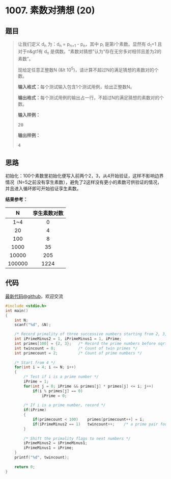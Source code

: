 <h1>1007. 素数对猜想 (20)</h1>

## 题目

> <div id="problemContent">
> <p>让我们定义 d<sub>n</sub> 为：d<sub>n</sub> = p<sub>n+1</sub> - p<sub>n</sub>，其中 p<sub>i</sub> 是第i个素数。显然有 d<sub>1</sub>=1 且对于n&amp;gt1有 d<sub>n</sub> 是偶数。“素数对猜想”认为“存在无穷多对相邻且差为2的素数”。
> </p>
> <p>现给定任意正整数N (&amp;lt 10<sup>5</sup>)，请计算不超过N的满足猜想的素数对的个数。</p>
> <p><b>输入格式：</b>每个测试输入包含1个测试用例，给出正整数N。</p>
> <p><b>输出格式：</b>每个测试用例的输出占一行，不超过N的满足猜想的素数对的个数。</p>
> <b>输入样例：</b><pre>
> 20
> </pre>
> <b>输出样例：</b><pre>
> 4
> </pre>
> </div>

## 思路

初始化：100个素数里初始化便写入前两个2，3，从4开始验证，这样不影响边界情况（N=5之前没有孪生素数），避免了2这样没有更小的素数可供验证的情况，并且进入循环即可开始验证孪生素数。

**结果参考：**

|N|孪生素数对数|
|:-:|:-:|
|1~4|0|
|20|4|
|100|8|
|1000|35|
|10000|205|
|100000|1224|

## 代码

[最新代码@github](https://github.com/OliverLew/PAT/blob/master/PATBasic/1007.c)，欢迎交流
```c
#include <stdio.h>
int main()
{
    int N;
    scanf("%d", &N);

    /* Record primality of three successive numbers starting from 2, 3, 4 */
    int iPrimeMinus2 = 1, iPrimeMinus1 = 1, iPrime;
    int primes[100] = {2, 3};   /* Record the prime numbers before sqrt(10^5) */
    int twincount = 0;          /* Count of twin primes */
    int primecount = 2;         /* Count of prime numbers */
    
    /* Start from 4 */
    for(int i = 4; i <= N; i++)
    {
        /* Test if i is a prime number */
        iPrime = 1;
        for(int j = 0; iPrime && primes[j] * primes[j] <= i; j++) 
            if(i % primes[j] == 0)
                iPrime = 0;
        
        /* If i is a prime number, record */
        if(iPrime)
        {
            if(primecount < 100)    primes[primecount++] = i;
            if(iPrimeMinus2 == 1)   twincount++;    /* a prime pair found */
        }
        
        /* Shift the primality flags to next numbers */
        iPrimeMinus2 = iPrimeMinus1;
        iPrimeMinus1 = iPrime;
    }
    printf("%d", twincount);
    
    return 0;
}

```